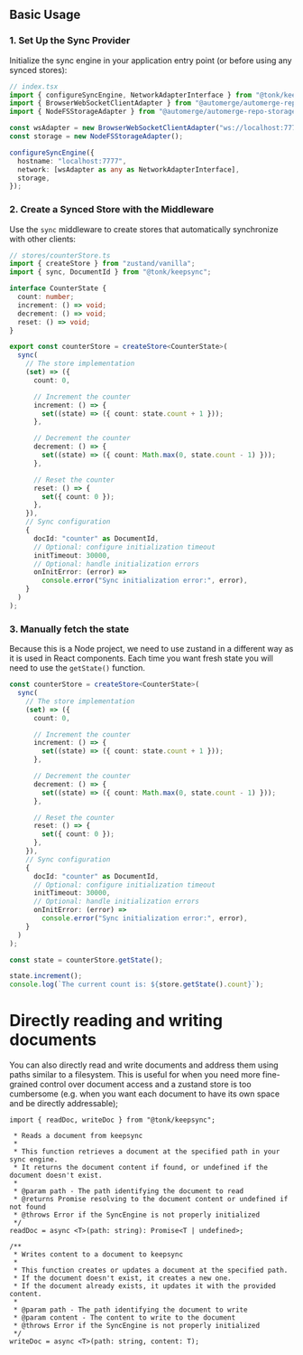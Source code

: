 ## Basic Usage

### 1. Set Up the Sync Provider

Initialize the sync engine in your application entry point (or before using any synced stores):

```typescript
// index.tsx
import { configureSyncEngine, NetworkAdapterInterface } from "@tonk/keepsync";
import { BrowserWebSocketClientAdapter } from "@automerge/automerge-repo-network-websocket";
import { NodeFSStorageAdapter } from "@automerge/automerge-repo-storage-nodefs";

const wsAdapter = new BrowserWebSocketClientAdapter("ws://localhost:7777/sync);
const storage = new NodeFSStorageAdapter();

configureSyncEngine({
  hostname: "localhost:7777",
  network: [wsAdapter as any as NetworkAdapterInterface],
  storage,
});
```

### 2. Create a Synced Store with the Middleware

Use the `sync` middleware to create stores that automatically synchronize with other clients:

```typescript
// stores/counterStore.ts
import { createStore } from "zustand/vanilla";
import { sync, DocumentId } from "@tonk/keepsync";

interface CounterState {
  count: number;
  increment: () => void;
  decrement: () => void;
  reset: () => void;
}

export const counterStore = createStore<CounterState>(
  sync(
    // The store implementation
    (set) => ({
      count: 0,

      // Increment the counter
      increment: () => {
        set((state) => ({ count: state.count + 1 }));
      },

      // Decrement the counter
      decrement: () => {
        set((state) => ({ count: Math.max(0, state.count - 1) }));
      },

      // Reset the counter
      reset: () => {
        set({ count: 0 });
      },
    }),
    // Sync configuration
    {
      docId: "counter" as DocumentId,
      // Optional: configure initialization timeout
      initTimeout: 30000,
      // Optional: handle initialization errors
      onInitError: (error) =>
        console.error("Sync initialization error:", error),
    }
  )
);
```

### 3. Manually fetch the state

Because this is a Node project, we need to use zustand in a different way as it is used in React components. Each time you want fresh state you will need to use the `getState()` function.

```typescript
const counterStore = createStore<CounterState>(
  sync(
    // The store implementation
    (set) => ({
      count: 0,

      // Increment the counter
      increment: () => {
        set((state) => ({ count: state.count + 1 }));
      },

      // Decrement the counter
      decrement: () => {
        set((state) => ({ count: Math.max(0, state.count - 1) }));
      },

      // Reset the counter
      reset: () => {
        set({ count: 0 });
      },
    }),
    // Sync configuration
    {
      docId: "counter" as DocumentId,
      // Optional: configure initialization timeout
      initTimeout: 30000,
      // Optional: handle initialization errors
      onInitError: (error) =>
        console.error("Sync initialization error:", error),
    }
  )
);

const state = counterStore.getState();

state.increment();
console.log(`The current count is: ${store.getState().count}`);
```

# Directly reading and writing documents

You can also directly read and write documents and address them using paths similar to a filesystem. This is useful for when you need more fine-grained control over document access and
a zustand store is too cumbersome (e.g. when you want each document to have its own space and be directly addressable);

```
import { readDoc, writeDoc } from "@tonk/keepsync";

 * Reads a document from keepsync
 *
 * This function retrieves a document at the specified path in your sync engine.
 * It returns the document content if found, or undefined if the document doesn't exist.
 *
 * @param path - The path identifying the document to read
 * @returns Promise resolving to the document content or undefined if not found
 * @throws Error if the SyncEngine is not properly initialized
 */
readDoc = async <T>(path: string): Promise<T | undefined>;

/**
 * Writes content to a document to keepsync
 *
 * This function creates or updates a document at the specified path.
 * If the document doesn't exist, it creates a new one.
 * If the document already exists, it updates it with the provided content.
 *
 * @param path - The path identifying the document to write
 * @param content - The content to write to the document
 * @throws Error if the SyncEngine is not properly initialized
 */
writeDoc = async <T>(path: string, content: T);
```

